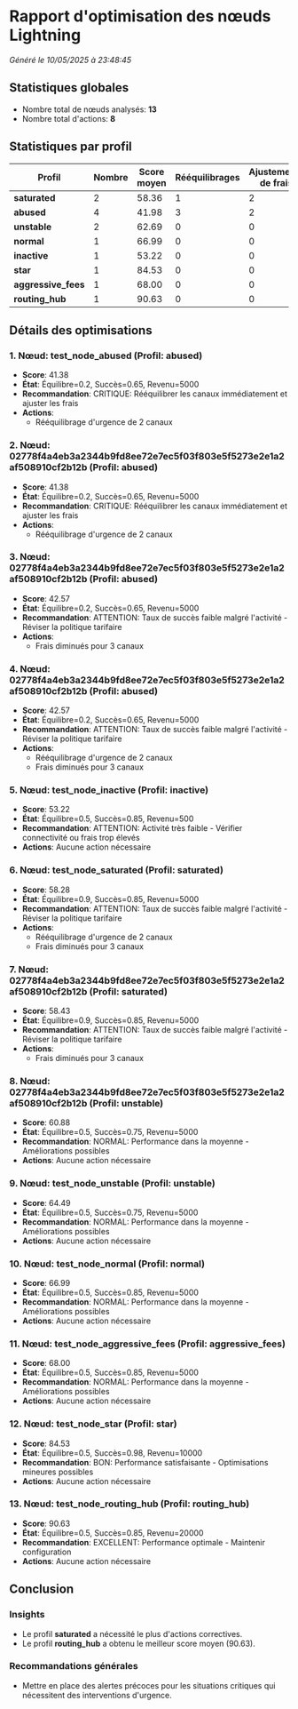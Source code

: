 # Rapport d'optimisation des nœuds Lightning

*Généré le 10/05/2025 à 23:48:45*

## Statistiques globales

- Nombre total de nœuds analysés: **13**
- Nombre total d'actions: **8**

## Statistiques par profil

| Profil | Nombre | Score moyen | Rééquilibrages | Ajustements de frais | Urgences | ↑ Frais | ↓ Frais |
|--------|--------|------------|----------------|---------------------|----------|---------|--------|
| **saturated** | 2 | 58.36 | 1 | 2 | 1 | 0 | 2 |
| **abused** | 4 | 41.98 | 3 | 2 | 3 | 0 | 2 |
| **unstable** | 2 | 62.69 | 0 | 0 | 0 | 0 | 0 |
| **normal** | 1 | 66.99 | 0 | 0 | 0 | 0 | 0 |
| **inactive** | 1 | 53.22 | 0 | 0 | 0 | 0 | 0 |
| **star** | 1 | 84.53 | 0 | 0 | 0 | 0 | 0 |
| **aggressive_fees** | 1 | 68.00 | 0 | 0 | 0 | 0 | 0 |
| **routing_hub** | 1 | 90.63 | 0 | 0 | 0 | 0 | 0 |

## Détails des optimisations

### 1. Nœud: test_node_abused (Profil: abused)

- **Score**: 41.38
- **État**: Équilibre=0.2, Succès=0.65, Revenu=5000
- **Recommandation**: CRITIQUE: Rééquilibrer les canaux immédiatement et ajuster les frais
- **Actions**:
  - Rééquilibrage d'urgence de 2 canaux

### 2. Nœud: 02778f4a4eb3a2344b9fd8ee72e7ec5f03f803e5f5273e2e1a2af508910cf2b12b (Profil: abused)

- **Score**: 41.38
- **État**: Équilibre=0.2, Succès=0.65, Revenu=5000
- **Recommandation**: CRITIQUE: Rééquilibrer les canaux immédiatement et ajuster les frais
- **Actions**:
  - Rééquilibrage d'urgence de 2 canaux

### 3. Nœud: 02778f4a4eb3a2344b9fd8ee72e7ec5f03f803e5f5273e2e1a2af508910cf2b12b (Profil: abused)

- **Score**: 42.57
- **État**: Équilibre=0.2, Succès=0.65, Revenu=5000
- **Recommandation**: ATTENTION: Taux de succès faible malgré l'activité - Réviser la politique tarifaire
- **Actions**:
  - Frais diminués pour 3 canaux

### 4. Nœud: 02778f4a4eb3a2344b9fd8ee72e7ec5f03f803e5f5273e2e1a2af508910cf2b12b (Profil: abused)

- **Score**: 42.57
- **État**: Équilibre=0.2, Succès=0.65, Revenu=5000
- **Recommandation**: ATTENTION: Taux de succès faible malgré l'activité - Réviser la politique tarifaire
- **Actions**:
  - Rééquilibrage d'urgence de 2 canaux
  - Frais diminués pour 3 canaux

### 5. Nœud: test_node_inactive (Profil: inactive)

- **Score**: 53.22
- **État**: Équilibre=0.5, Succès=0.85, Revenu=500
- **Recommandation**: ATTENTION: Activité très faible - Vérifier connectivité ou frais trop élevés
- **Actions**: Aucune action nécessaire

### 6. Nœud: test_node_saturated (Profil: saturated)

- **Score**: 58.28
- **État**: Équilibre=0.9, Succès=0.85, Revenu=5000
- **Recommandation**: ATTENTION: Taux de succès faible malgré l'activité - Réviser la politique tarifaire
- **Actions**:
  - Rééquilibrage d'urgence de 2 canaux
  - Frais diminués pour 3 canaux

### 7. Nœud: 02778f4a4eb3a2344b9fd8ee72e7ec5f03f803e5f5273e2e1a2af508910cf2b12b (Profil: saturated)

- **Score**: 58.43
- **État**: Équilibre=0.9, Succès=0.85, Revenu=5000
- **Recommandation**: ATTENTION: Taux de succès faible malgré l'activité - Réviser la politique tarifaire
- **Actions**:
  - Frais diminués pour 3 canaux

### 8. Nœud: 02778f4a4eb3a2344b9fd8ee72e7ec5f03f803e5f5273e2e1a2af508910cf2b12b (Profil: unstable)

- **Score**: 60.88
- **État**: Équilibre=0.5, Succès=0.75, Revenu=5000
- **Recommandation**: NORMAL: Performance dans la moyenne - Améliorations possibles
- **Actions**: Aucune action nécessaire

### 9. Nœud: test_node_unstable (Profil: unstable)

- **Score**: 64.49
- **État**: Équilibre=0.5, Succès=0.75, Revenu=5000
- **Recommandation**: NORMAL: Performance dans la moyenne - Améliorations possibles
- **Actions**: Aucune action nécessaire

### 10. Nœud: test_node_normal (Profil: normal)

- **Score**: 66.99
- **État**: Équilibre=0.5, Succès=0.85, Revenu=5000
- **Recommandation**: NORMAL: Performance dans la moyenne - Améliorations possibles
- **Actions**: Aucune action nécessaire

### 11. Nœud: test_node_aggressive_fees (Profil: aggressive_fees)

- **Score**: 68.00
- **État**: Équilibre=0.5, Succès=0.85, Revenu=5000
- **Recommandation**: NORMAL: Performance dans la moyenne - Améliorations possibles
- **Actions**: Aucune action nécessaire

### 12. Nœud: test_node_star (Profil: star)

- **Score**: 84.53
- **État**: Équilibre=0.5, Succès=0.98, Revenu=10000
- **Recommandation**: BON: Performance satisfaisante - Optimisations mineures possibles
- **Actions**: Aucune action nécessaire

### 13. Nœud: test_node_routing_hub (Profil: routing_hub)

- **Score**: 90.63
- **État**: Équilibre=0.5, Succès=0.85, Revenu=20000
- **Recommandation**: EXCELLENT: Performance optimale - Maintenir configuration
- **Actions**: Aucune action nécessaire

## Conclusion

### Insights

- Le profil **saturated** a nécessité le plus d'actions correctives.
- Le profil **routing_hub** a obtenu le meilleur score moyen (90.63).

### Recommandations générales

- Mettre en place des alertes précoces pour les situations critiques qui nécessitent des interventions d'urgence.

